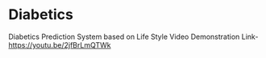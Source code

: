 # Diabetics
Diabetics Prediction System based on Life Style
Video Demonstration Link-https://youtu.be/2jfBrLmQTWk
